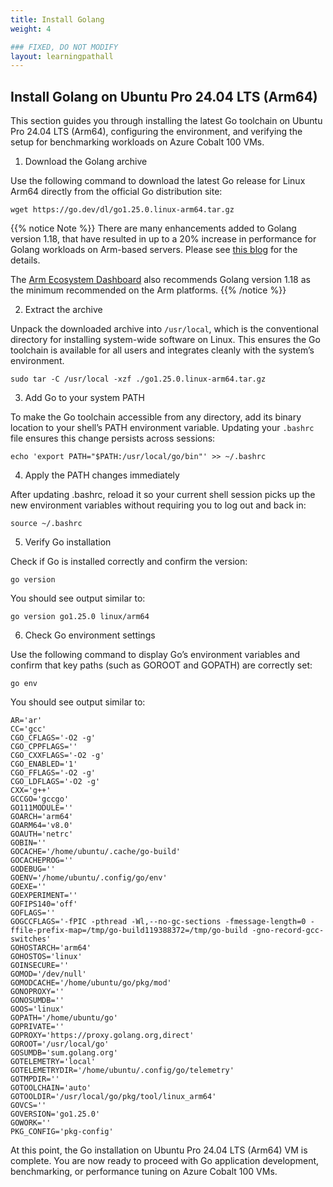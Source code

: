 ```yaml
---
title: Install Golang
weight: 4

### FIXED, DO NOT MODIFY
layout: learningpathall
---
```



## Install Golang on Ubuntu Pro 24.04 LTS (Arm64)
This section guides you through installing the latest Go toolchain on Ubuntu Pro 24.04 LTS (Arm64), configuring the environment, and verifying the setup for benchmarking workloads on Azure Cobalt 100 VMs.

1. Download the Golang archive

Use the following command to download the latest Go release for Linux Arm64 directly from the official Go distribution site:

```console
wget https://go.dev/dl/go1.25.0.linux-arm64.tar.gz
```
{{% notice Note %}}
There are many enhancements added to Golang version 1.18, that have resulted in up to a 20% increase in performance for Golang workloads on Arm-based servers. Please see [this blog](https://aws.amazon.com/blogs/compute/making-your-go-workloads-up-to-20-faster-with-go-1-18-and-aws-graviton/) for the details.

The [Arm Ecosystem Dashboard](https://developer.arm.com/ecosystem-dashboard/) also recommends Golang version 1.18 as the minimum recommended on the Arm platforms.
{{% /notice %}}

2. Extract the archive 

Unpack the downloaded archive into `/usr/local`, which is the conventional directory for installing system-wide software on Linux. This ensures the Go toolchain is available for all users and integrates cleanly with the system’s environment.

```console
sudo tar -C /usr/local -xzf ./go1.25.0.linux-arm64.tar.gz
```

3. Add Go to your system PATH

To make the Go toolchain accessible from any directory, add its binary location to your shell’s PATH environment variable. Updating your `.bashrc` file ensures this change persists across sessions:

```console
echo 'export PATH="$PATH:/usr/local/go/bin"' >> ~/.bashrc
```

4. Apply the PATH changes immediately

After updating .bashrc, reload it so your current shell session picks up the new environment variables without requiring you to log out and back in:

```console
source ~/.bashrc
```

5. Verify Go installation

Check if Go is installed correctly and confirm the version:

```console
go version
```

You should see output similar to: 

```output
go version go1.25.0 linux/arm64
```
6. Check Go environment settings

Use the following command to display Go’s environment variables and confirm that key paths (such as GOROOT and GOPATH) are correctly set:

```console
go env
```

You should see output similar to: 

```output
AR='ar'
CC='gcc'
CGO_CFLAGS='-O2 -g'
CGO_CPPFLAGS=''
CGO_CXXFLAGS='-O2 -g'
CGO_ENABLED='1'
CGO_FFLAGS='-O2 -g'
CGO_LDFLAGS='-O2 -g'
CXX='g++'
GCCGO='gccgo'
GO111MODULE=''
GOARCH='arm64'
GOARM64='v8.0'
GOAUTH='netrc'
GOBIN=''
GOCACHE='/home/ubuntu/.cache/go-build'
GOCACHEPROG=''
GODEBUG=''
GOENV='/home/ubuntu/.config/go/env'
GOEXE=''
GOEXPERIMENT=''
GOFIPS140='off'
GOFLAGS=''
GOGCCFLAGS='-fPIC -pthread -Wl,--no-gc-sections -fmessage-length=0 -ffile-prefix-map=/tmp/go-build119388372=/tmp/go-build -gno-record-gcc-switches'
GOHOSTARCH='arm64'
GOHOSTOS='linux'
GOINSECURE=''
GOMOD='/dev/null'
GOMODCACHE='/home/ubuntu/go/pkg/mod'
GONOPROXY=''
GONOSUMDB=''
GOOS='linux'
GOPATH='/home/ubuntu/go'
GOPRIVATE=''
GOPROXY='https://proxy.golang.org,direct'
GOROOT='/usr/local/go'
GOSUMDB='sum.golang.org'
GOTELEMETRY='local'
GOTELEMETRYDIR='/home/ubuntu/.config/go/telemetry'
GOTMPDIR=''
GOTOOLCHAIN='auto'
GOTOOLDIR='/usr/local/go/pkg/tool/linux_arm64'
GOVCS=''
GOVERSION='go1.25.0'
GOWORK=''
PKG_CONFIG='pkg-config'
```
At this point, the Go installation on Ubuntu Pro 24.04 LTS (Arm64) VM is complete. You are now ready to proceed with Go application development, benchmarking, or performance tuning on Azure Cobalt 100 VMs.
